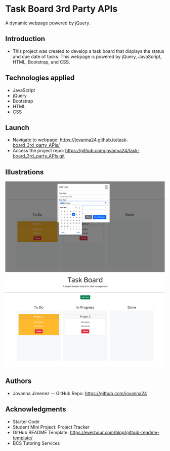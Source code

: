 # Task Board 3rd Party APIs
A dynamic webpage powered by jQuery.  

## Introduction 
- This project was created to develop a task board that displays the status and due date of tasks. This webpage is powered by jQuery, JavaScript, HTML, Bootstrap, and CSS. 


## Technologies applied 
- JavaScript 
- jQuery 
- Bootstrap 
- HTML 
- CSS

## Launch 
- Navigate to webpage: https://jovanna24.github.io/task-board_3rd_party_APIs/ 
- Access the project repo: https://github.com/jovanna24/task-board_3rd_party_APIs.git 

## Illustrations 
![Add Task Information image](image-1.png)
![Task Board Preview](image.png)

## Authors 
- Jovanna Jimenez 
-- GitHub Repo:  https://github.com/jovanna24 
## Acknowledgments 
- Starter Code 
- Student Mini Project: Project Tracker 
- GitHub README Template: https://everhour.com/blog/github-readme-template/ 
- BCS Tutoring Services 
